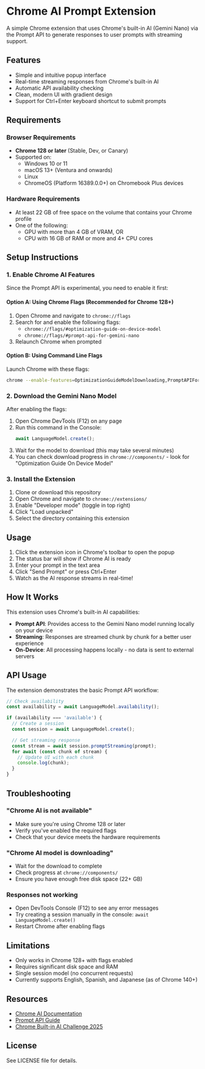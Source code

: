 # Chrome AI Prompt Extension

A simple Chrome extension that uses Chrome's built-in AI (Gemini Nano) via the Prompt API to generate responses to user prompts with streaming support.

## Features

- Simple and intuitive popup interface
- Real-time streaming responses from Chrome's built-in AI
- Automatic API availability checking
- Clean, modern UI with gradient design
- Support for Ctrl+Enter keyboard shortcut to submit prompts

## Requirements

### Browser Requirements
- **Chrome 128 or later** (Stable, Dev, or Canary)
- Supported on:
  - Windows 10 or 11
  - macOS 13+ (Ventura and onwards)
  - Linux
  - ChromeOS (Platform 16389.0.0+) on Chromebook Plus devices

### Hardware Requirements
- At least 22 GB of free space on the volume that contains your Chrome profile
- One of the following:
  - GPU with more than 4 GB of VRAM, OR
  - CPU with 16 GB of RAM or more and 4+ CPU cores

## Setup Instructions

### 1. Enable Chrome AI Features

Since the Prompt API is experimental, you need to enable it first:

#### Option A: Using Chrome Flags (Recommended for Chrome 128+)

1. Open Chrome and navigate to `chrome://flags`
2. Search for and enable the following flags:
   - `chrome://flags/#optimization-guide-on-device-model`
   - `chrome://flags/#prompt-api-for-gemini-nano`
3. Relaunch Chrome when prompted

#### Option B: Using Command Line Flags

Launch Chrome with these flags:
```bash
chrome --enable-features=OptimizationGuideModelDownloading,PromptAPIForGeminiNano,AIPromptAPI
```

### 2. Download the Gemini Nano Model

After enabling the flags:

1. Open Chrome DevTools (F12) on any page
2. Run this command in the Console:
   ```javascript
   await LanguageModel.create();
   ```
3. Wait for the model to download (this may take several minutes)
4. You can check download progress in `chrome://components/` - look for "Optimization Guide On Device Model"

### 3. Install the Extension

1. Clone or download this repository
2. Open Chrome and navigate to `chrome://extensions/`
3. Enable "Developer mode" (toggle in top right)
4. Click "Load unpacked"
5. Select the directory containing this extension

## Usage

1. Click the extension icon in Chrome's toolbar to open the popup
2. The status bar will show if Chrome AI is ready
3. Enter your prompt in the text area
4. Click "Send Prompt" or press Ctrl+Enter
5. Watch as the AI response streams in real-time!

## How It Works

This extension uses Chrome's built-in AI capabilities:

- **Prompt API**: Provides access to the Gemini Nano model running locally on your device
- **Streaming**: Responses are streamed chunk by chunk for a better user experience
- **On-Device**: All processing happens locally - no data is sent to external servers

## API Usage

The extension demonstrates the basic Prompt API workflow:

```javascript
// Check availability
const availability = await LanguageModel.availability();

if (availability === 'available') {
  // Create a session
  const session = await LanguageModel.create();

  // Get streaming response
  const stream = await session.promptStreaming(prompt);
  for await (const chunk of stream) {
    // Update UI with each chunk
    console.log(chunk);
  }
}
```

## Troubleshooting

### "Chrome AI is not available"
- Make sure you're using Chrome 128 or later
- Verify you've enabled the required flags
- Check that your device meets the hardware requirements

### "Chrome AI model is downloading"
- Wait for the download to complete
- Check progress at `chrome://components/`
- Ensure you have enough free disk space (22+ GB)

### Responses not working
- Open DevTools Console (F12) to see any error messages
- Try creating a session manually in the console: `await LanguageModel.create()`
- Restart Chrome after enabling flags

## Limitations

- Only works in Chrome 128+ with flags enabled
- Requires significant disk space and RAM
- Single session model (no concurrent requests)
- Currently supports English, Spanish, and Japanese (as of Chrome 140+)

## Resources

- [Chrome AI Documentation](https://developer.chrome.com/docs/ai/built-in)
- [Prompt API Guide](https://developer.chrome.com/docs/ai/prompt-api)
- [Chrome Built-in AI Challenge 2025](https://googlechromeai2025.devpost.com/)

## License

See LICENSE file for details.
